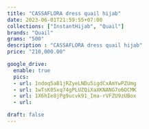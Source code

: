 ```yaml
---
title: "CASSAFLORA dress quail hijab"
date: 2023-06-01T21:59:55+07:00
collections: ["InstantHijab", "Quail"]
brands: "Quail"
grams: "500"
description : "CASSAFLORA dress quail hijab"
price: "210,000.00"

google_drive:
  enable: true
  pics:
  - url: 1ndoq5aB1jRZyeLNDu5igdCxAmYwPZUmg
  - url: 1wTsK05xq74gPLUZQiXaXKNANG7o6OCMK
  - url: 1X6hIe8jPg9ucvk91_Ima-rVFZU9zUBox
  - url: 

draft: false
---
```


  
 
